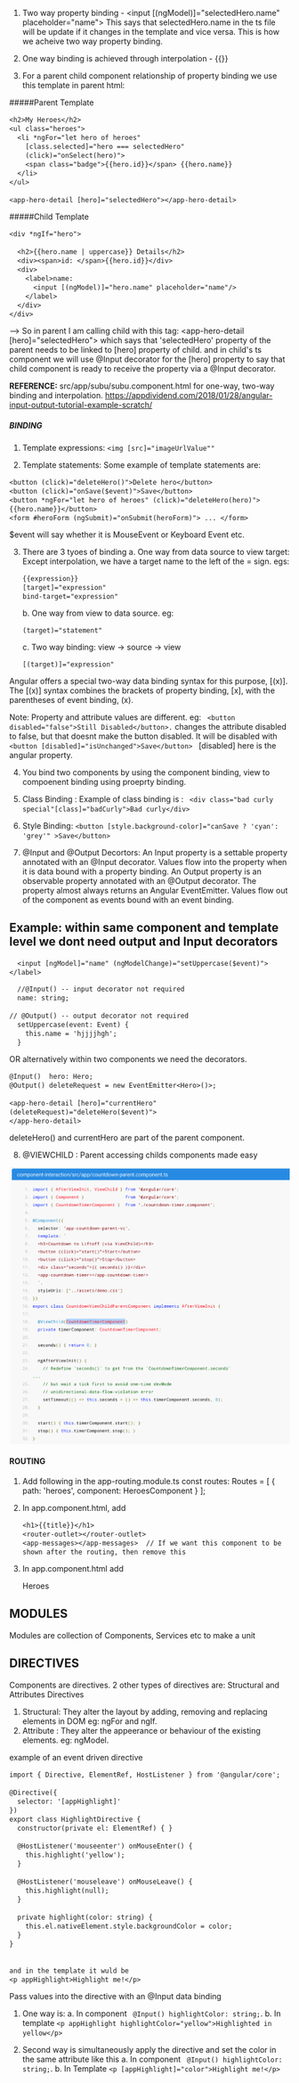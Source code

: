 1. Two way property binding -  <input [(ngModel)]="selectedHero.name" placeholder="name"></label>
   This says that selectedHero.name in the ts file will be update if it changes in the template and vice versa. 
   This is how we acheive two way property binding.

2. One way binding is achieved through interpolation - {{}}

3. For a parent child component relationship of property binding we use this template in parent html:


#####Parent Template
``` 
<h2>My Heroes</h2>
<ul class="heroes">
  <li *ngFor="let hero of heroes"
    [class.selected]="hero === selectedHero"
    (click)="onSelect(hero)">
    <span class="badge">{{hero.id}}</span> {{hero.name}}
  </li>
</ul>

<app-hero-detail [hero]="selectedHero"></app-hero-detail>
```

#####Child Template
```
<div *ngIf="hero">

  <h2>{{hero.name | uppercase}} Details</h2>
  <div><span>id: </span>{{hero.id}}</div>
  <div>
    <label>name:
      <input [(ngModel)]="hero.name" placeholder="name"/>
    </label>
  </div>
</div>
```

--> So in parent I am calling child with this tag: <app-hero-detail [hero]="selectedHero"></app-hero-detail>
which says that 'selectedHero' property of the parent needs to be linked to [hero] property of child.
and in child's ts component we will use @Input decorator for the [hero] property to say that  child component is ready to 
receive the property via a @Input decorator.

<b>REFERENCE:</b> src/app/subu/subu.component.html for one-way, two-way binding and interpolation.
https://appdividend.com/2018/01/28/angular-input-output-tutorial-example-scratch/

##### BINDING
1. Template expressions: ```<img [src]="imageUrlValue""```

2. Template statements:  Some example of template statements are:
``` 
<button (click)="deleteHero()">Delete hero</button> 
<button (click)="onSave($event)">Save</button>
<button *ngFor="let hero of heroes" (click)="deleteHero(hero)">{{hero.name}}</button>
<form #heroForm (ngSubmit)="onSubmit(heroForm)"> ... </form>
```
$event will say whether it is MouseEvent or Keyboard Event etc.

3. There are 3 tyoes of binding
    a. One way from data source to view target: Except interpolation, we have a target name to the left of the = sign.
    egs: 
    ```
    {{expression}}
    [target]="expression"
    bind-target="expression"
    ```
    
    b. One way from view to data source. eg:
    ```
    (target)="statement"
    ```
    
    c. Two way binding: view -> source -> view
    ``` 
    [(target)]="expression"
    ```
    
Angular offers a special two-way data binding syntax for this purpose, [(x)]. The [(x)] syntax combines the brackets of property binding,
 [x], with the parentheses of event binding, (x).
 
Note: Property and attribute values are different. eg: ``` <button disabled="false">Still Disabled</button>.``` changes the attribute disabled to false,
but that doesnt make the button disabled. It will be disabled with ```<button [disabled]="isUnchanged">Save</button> ``` [disabled] here is the angular property.

    
4. You bind two components by using the component binding, view to compoenent binding using proeprty binding.

5. Class Binding : Example of class binding is : ``` <div class="bad curly special"[class]="badCurly">Bad curly</div>```

6. Style Binding: ``` <button [style.background-color]="canSave ? 'cyan': 'grey'" >Save</button> ```

7. @Input and @Output Decortors: An Input property is a settable property annotated with an @Input decorator. Values flow into the property
 when it is data bound with a property binding.
An Output property is an observable property annotated with an @Output decorator. The property almost always returns an Angular 
EventEmitter. Values flow out of the component as events bound with an event binding.
## Example: within same component and template level we dont need output and Input decorators
```<label>
  <input [ngModel]="name" (ngModelChange)="setUppercase($event)">
</label>
```

```
  //@Input() -- input decorator not required
  name: string;

// @Output() -- output decorator not required
  setUppercase(event: Event) {
    this.name = 'hjjjjhgh';
  }

``` 
OR alternatively within two components we need the decorators.
``` 
@Input()  hero: Hero;
@Output() deleteRequest = new EventEmitter<Hero>()>;

<app-hero-detail [hero]="currentHero" (deleteRequest)="deleteHero($event)">
</app-hero-detail>

```
deleteHero() and currentHero are part of the parent component.

8. @VIEWCHILD : Parent accessing childs components made easy

![Alt text](assets/images/view-child.png)

#### ROUTING

1. Add following in the app-routing.module.ts
    const routes: Routes = [
      { path: 'heroes', component: HeroesComponent }
    ];
    
2. In app.component.html, add
    ```
    <h1>{{title}}</h1>
    <router-outlet></router-outlet>
    <app-messages></app-messages>  // If we want this component to be shown after the routing, then remove this
    ```
3. In app.component.html add
   <nav>
     <a routerLink="/heroes">Heroes</a>
   </nav>


## MODULES
Modules are collection of Components, Services etc to make a unit

## DIRECTIVES
Components are directives. 2 other types of directives are: Structural and Attributes Directives
1. Structural: They alter the layout by adding, removing and replacing elements in DOM eg: ngFor and ngIf.
2. Attribute : They alter the appeerance or behaviour of the existing elements. eg: ngModel.

example of an event driven directive
```
import { Directive, ElementRef, HostListener } from '@angular/core';
 
@Directive({
  selector: '[appHighlight]'
})
export class HighlightDirective {
  constructor(private el: ElementRef) { }
 
  @HostListener('mouseenter') onMouseEnter() {
    this.highlight('yellow');
  }
 
  @HostListener('mouseleave') onMouseLeave() {
    this.highlight(null);
  }
 
  private highlight(color: string) {
    this.el.nativeElement.style.backgroundColor = color;
  }
}


and in the template it wuld be
<p appHighlight>Highlight me!</p>

```
Pass values into the directive with an @Input data binding
1. One way is:
  a. In component ``` @Input() highlightColor: string;```.
  b. In template ```<p appHighlight highlightColor="yellow">Highlighted in yellow</p> ```
  
2. Second way is simultaneously apply the directive and set the color in the same attribute like this
  a. In component ``` @Input() highlightColor: string;```.
  b. In Template ``` <p [appHighlight]="color">Highlight me!</p> ```




